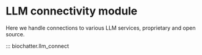 # LLM connectivity module

Here we handle connections to various LLM services, proprietary and open source.

::: biochatter.llm_connect
